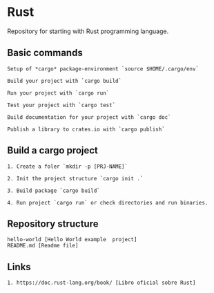 # Rust


Repository for starting with Rust programming language.

## Basic commands

	Setup of *cargo* package-environment `source $HOME/.cargo/env`

    Build your project with `cargo build`

    Run your project with `cargo run`

    Test your project with `cargo test`

    Build documentation for your project with `cargo doc`

    Publish a library to crates.io with `cargo publish`

## Build a cargo project

	1. Create a foler `mkdir -p [PRJ-NAME]`

	2. Init the project structure `cargo init .` 

	3. Build package `cargo build`

	4. Run project `cargo run` or check directories and run binaries.

## Repository structure

	hello-world [Hello World example  project]
	README.md [Readme file]



## Links 

	1. https://doc.rust-lang.org/book/ [Libro oficial sobre Rust]
